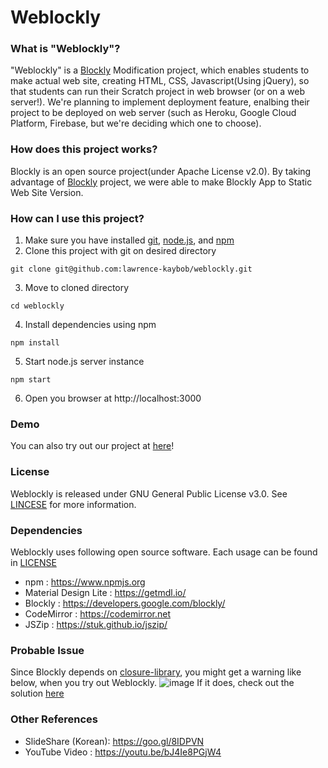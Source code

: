 # Weblockly

### What is "Weblockly"?
"Weblockly" is a [Blockly](https://developers.google.com/blockly) Modification project, which enables students to make actual web site, creating HTML, CSS, Javascript(Using jQuery), so that students can run their Scratch project in web browser (or on a web server!).
We're planning to implement deployment feature, enalbing their project to be deployed on web server (such as Heroku, Google Cloud Platform, Firebase, but we're deciding which one to choose).

### How does this project works?
Blockly is an open source project(under Apache License v2.0). By taking advantage of [Blockly](https://github.com/google/blockly) project, we were able to make Blockly App to Static Web Site Version.

### How can I use this project?
1. Make sure you have installed [git](https://git-scm.com/downloads), [node.js](https://nodejs.org), and [npm](https://www.npmjs.com/) 
2. Clone this project with git on desired directory
```
git clone git@github.com:lawrence-kaybob/weblockly.git
```
3. Move to cloned directory
```
cd weblockly
```
4. Install dependencies using npm
```
npm install
```
5. Start node.js server instance
```
npm start
```
6.  Open you browser at http://localhost:3000

### Demo
You can also try out our project at [here](http://weblockly.lkaybob.pe.kr)!

### License
Weblockly is released under GNU General Public License v3.0. See [LINCESE](https://github.com/lawrence-kaybob/weblockly/blob/master/LICENSE) for more information.

### Dependencies
Weblockly uses following open source software. Each usage can be found in [LICENSE](https://github.com/lawrence-kaybob/weblockly/blob/master/LICENSE#L676)
* npm : https://www.npmjs.org
* Material Design Lite : https://getmdl.io/
* Blockly : https://developers.google.com/blockly/
* CodeMirror : https://codemirror.net
* JSZip : https://stuk.github.io/jszip/

### Probable Issue
Since Blockly depends on [closure-library](https://github.com/google/closure-library), you might get a warning like below, when you try out Weblockly.
![image](https://raw.githubusercontent.com/lawrence-kaybob/weblockly/master/public/images/closure-alert.png)
If it does, check out the solution [here](https://developers.google.com/blockly/guides/modify/web/closure)
### Other References
* SlideShare (Korean): https://goo.gl/8IDPVN
* YouTube Video : https://youtu.be/bJ4Ie8PGjW4
